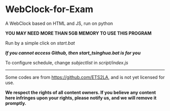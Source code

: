 # WebClock-for-Exam

A WebClock based on HTML and JS, run on python

**YOU MAY NEED MORE THAN 5GB MEMORY TO USE THIS PROGRAM**

Run by a simple click on *start.bat*

***If you cannot access Github, then *start_tsinghua.bat* is for you***

To configure schedule, change *subjectlist* in *script/index.js*

---

Some codes are from https://github.com/ETS2LA, and is not yet licensed for use.

**We respect the rights of all content owners. If you believe any content here infringes upon your rights, please notify us, and we will remove it promptly.**
